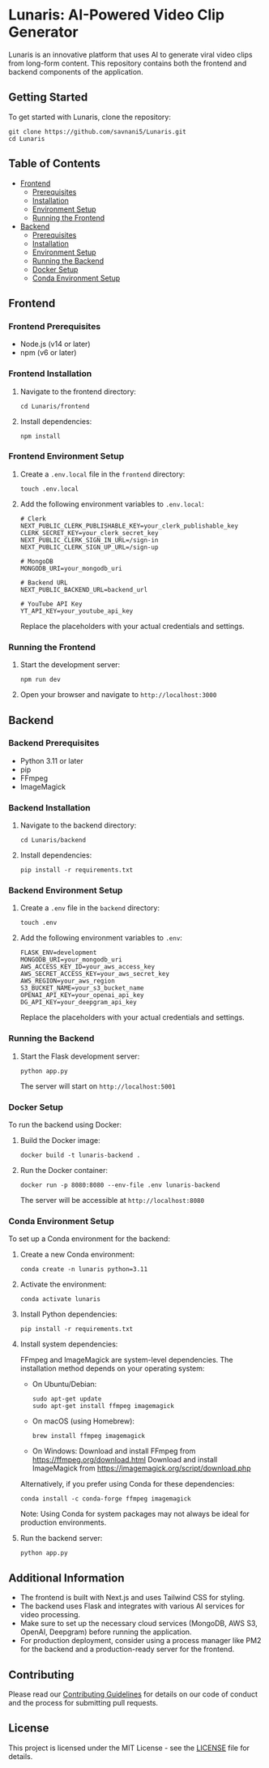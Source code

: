 # Lunaris: AI-Powered Video Clip Generator

Lunaris is an innovative platform that uses AI to generate viral video clips from long-form content. This repository contains both the frontend and backend components of the application.

## Getting Started

To get started with Lunaris, clone the repository:

```
git clone https://github.com/savnani5/Lunaris.git
cd Lunaris
```

## Table of Contents

- [Frontend](#frontend)
  - [Prerequisites](#frontend-prerequisites)
  - [Installation](#frontend-installation)
  - [Environment Setup](#frontend-environment-setup)
  - [Running the Frontend](#running-the-frontend)
- [Backend](#backend)
  - [Prerequisites](#backend-prerequisites)
  - [Installation](#backend-installation)
  - [Environment Setup](#backend-environment-setup)
  - [Running the Backend](#running-the-backend)
  - [Docker Setup](#docker-setup)
  - [Conda Environment Setup](#conda-environment-setup)

## Frontend

### Frontend Prerequisites

- Node.js (v14 or later)
- npm (v6 or later)

### Frontend Installation

1. Navigate to the frontend directory:
   ```
   cd Lunaris/frontend
   ```

2. Install dependencies:
   ```
   npm install
   ```

### Frontend Environment Setup

1. Create a `.env.local` file in the `frontend` directory:
   ```
   touch .env.local
   ```

2. Add the following environment variables to `.env.local`:
   ```
   # Clerk
   NEXT_PUBLIC_CLERK_PUBLISHABLE_KEY=your_clerk_publishable_key
   CLERK_SECRET_KEY=your_clerk_secret_key
   NEXT_PUBLIC_CLERK_SIGN_IN_URL=/sign-in
   NEXT_PUBLIC_CLERK_SIGN_UP_URL=/sign-up

   # MongoDB
   MONGODB_URI=your_mongodb_uri

   # Backend URL
   NEXT_PUBLIC_BACKEND_URL=backend_url

   # YouTube API Key
   YT_API_KEY=your_youtube_api_key
   ```

   Replace the placeholders with your actual credentials and settings.

### Running the Frontend

1. Start the development server:
   ```
   npm run dev
   ```

2. Open your browser and navigate to `http://localhost:3000`

## Backend

### Backend Prerequisites

- Python 3.11 or later
- pip
- FFmpeg
- ImageMagick

### Backend Installation

1. Navigate to the backend directory:
   ```
   cd Lunaris/backend
   ```

2. Install dependencies:
   ```
   pip install -r requirements.txt
   ```

### Backend Environment Setup

1. Create a `.env` file in the `backend` directory:
   ```
   touch .env
   ```

2. Add the following environment variables to `.env`:
   ```
   FLASK_ENV=development
   MONGODB_URI=your_mongodb_uri
   AWS_ACCESS_KEY_ID=your_aws_access_key
   AWS_SECRET_ACCESS_KEY=your_aws_secret_key
   AWS_REGION=your_aws_region
   S3_BUCKET_NAME=your_s3_bucket_name
   OPENAI_API_KEY=your_openai_api_key
   DG_API_KEY=your_deepgram_api_key
   ```

   Replace the placeholders with your actual credentials and settings.

### Running the Backend

1. Start the Flask development server:
   ```
   python app.py
   ```

   The server will start on `http://localhost:5001`

### Docker Setup

To run the backend using Docker:

1. Build the Docker image:
   ```
   docker build -t lunaris-backend .
   ```

2. Run the Docker container:
   ```
   docker run -p 8080:8080 --env-file .env lunaris-backend
   ```

   The server will be accessible at `http://localhost:8080`

### Conda Environment Setup

To set up a Conda environment for the backend:

1. Create a new Conda environment:
   ```
   conda create -n lunaris python=3.11
   ```

2. Activate the environment:
   ```
   conda activate lunaris
   ```

3. Install Python dependencies:
   ```
   pip install -r requirements.txt
   ```

4. Install system dependencies:
   
   FFmpeg and ImageMagick are system-level dependencies. The installation method depends on your operating system:

   - On Ubuntu/Debian:
     ```
     sudo apt-get update
     sudo apt-get install ffmpeg imagemagick
     ```

   - On macOS (using Homebrew):
     ```
     brew install ffmpeg imagemagick
     ```

   - On Windows:
     Download and install FFmpeg from https://ffmpeg.org/download.html
     Download and install ImageMagick from https://imagemagick.org/script/download.php

   Alternatively, if you prefer using Conda for these dependencies:
   ```
   conda install -c conda-forge ffmpeg imagemagick
   ```
   Note: Using Conda for system packages may not always be ideal for production environments.

5. Run the backend server:
   ```
   python app.py
   ```

## Additional Information

- The frontend is built with Next.js and uses Tailwind CSS for styling.
- The backend uses Flask and integrates with various AI services for video processing.
- Make sure to set up the necessary cloud services (MongoDB, AWS S3, OpenAI, Deepgram) before running the application.
- For production deployment, consider using a process manager like PM2 for the backend and a production-ready server for the frontend.

## Contributing

Please read our [Contributing Guidelines](CONTRIBUTING.md) for details on our code of conduct and the process for submitting pull requests.

## License

This project is licensed under the MIT License - see the [LICENSE](LICENSE) file for details.
